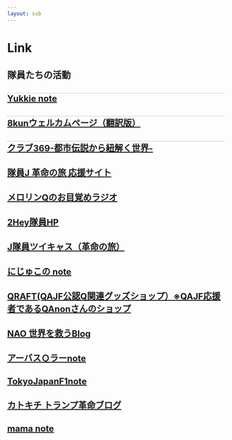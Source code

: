 ```yaml
---
layout: sub
---
```


# Link
## 隊員たちの活動

<h3 class="font_2" style="font-size: 20px;border-top:1px dotted #999;"><a href="https://note.com/nixspiritus" target="_blank" rel="noopener"><span>Yukkie note</span></a></h3>
<h3 class="font_2" style="font-size: 20px;border-top:1px dotted #999;"><span><span style="font-size: 20px;"><a href="https://ss1.xrea.com/zent.s1009.xrea.com/" target="_blank" rel="noopener">8kunウェルカムページ（翻訳版）</a></span></span></h3>
<div id="comp-k9h1vrqq" class="_1Q9if" data-testid="richTextElement">
<h3 class="font_2" style="font-size: 20px;border-top:1px dotted #999;"><a href="https://podcasts.apple.com/us/podcast/id1482900640" target="_blank" rel="noopener"><span>クラブ369-都市伝説から紐解く世界-</span></a></h3>
</div>
<div id="comp-kd2qev1t" class="_1Q9if" data-testid="richTextElement">
<h3 class="font_2" style="font-size: 20px;"><a href="https://jya369963.wixsite.com/j-wwg1wga" target="_blank" rel="noopener"><span>隊員J 革命の旅 応援サイト</span></a></h3>
</div>
<div id="comp-k9h1qrpt" class="_1Q9if" data-testid="richTextElement">
<h3 class="font_2" style="font-size: 20px;"><a href="https://www.spooncast.net/jp/profile/312463699/cast?t=upload" target="_blank" rel="noopener"><span>メロリンQのお目覚めラジオ</span></a></h3>
</div>
<div id="comp-ka5euw0l" class="_1Q9if" data-testid="richTextElement">
<h3 class="font_2" style="font-size: 20px;"><a href="http://two-bottle.com" target="_blank" rel="noopener"><span>2Hey隊員HP</span></a></h3>
</div>
<div id="comp-katqmpuw" class="_1Q9if" data-testid="richTextElement">
<h3 class="font_2" style="font-size: 20px;"><a href="https://twitcasting.tv/jya369963/" target="_blank" rel="noopener"><span>J隊員ツイキャス（革命の旅）</span></a></h3>
</div>
<div id="comp-kxypuxhc" class="_2Hij5" data-testid="richTextElement">
<h3 class="font_2" style="font-size: 20px; line-height: normal;"><a href="https://note.com/nijuco/" target="_blank" rel="noreferrer noopener"><span style="letter-spacing: normal;"><span>にじゅこの note</span></span></a></h3>
</div>
<div id="comp-kafjydh9" class="_1Q9if" data-testid="richTextElement">
<h3 class="font_2" style="font-size: 20px;"><a href="https://www.qraft.info" target="_blank" rel="noopener"><span>QRAFT(QAJF公認Q関連グッズショップ）※QAJF応援者であるQAnonさんのショップ</span></a></h3>
					
<h3 class="font_2" style="font-size: 20px;"><a href="https://ameblo.jp/qajf/" target="_blank" rel="noopener"><span>NAO 世界を救うBlog</span></a></h3>
<h3 class="font_2" style="font-size: 20px;"><a href="https://note.com/arbusqlar" target="_blank" rel="noopener"><span>アーバスＱラーnote</span></a></h3>
<h3 class="font_2" style="font-size: 20px;"><a href="https://note.com/tokyojapanf1" target="_blank" rel="noopener"><span>TokyoJapanF1note</span></a></h3>
<h3 class="font_2" style="font-size: 20px;"><a href="https://ameblo.jp/zzr3796/entry-12670431935.html?frm_id=v.jpameblo&amp;device_id=51fe39adec6748ef85dc4c80b17f409d" target="_blank" rel="noopener"><span>カトキチ トランプ革命ブログ</span></a></h3>
<h3 class="font_2" style="font-size: 20px;"><a href="https://note.com/mama17/" target="_blank" rel="noopener"><span>mama note</span></a></h3>
